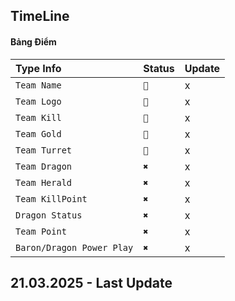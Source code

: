 
## TimeLine

#### Bảng Điểm



| Type Info | Status     | Update                |
| :-------- | :------- | :------------------------- |
| `Team Name` | `📌` | x |
| `Team Logo` | `📌` | x|
| `Team Kill` | `📌` | x |
| `Team Gold` | `📌` | x |
| `Team Turret` | `📌` | x |
| `Team Dragon` | `✖️` | x|
| `Team Herald` | `✖️` | x|
| `Team KillPoint` | `✖️` | x|
| `Dragon Status` | `✖️` | x|
| `Team Point` | `✖️` | x|
| `Baron/Dragon Power Play` | `✖️` | x|

## 21.03.2025 - Last Update



